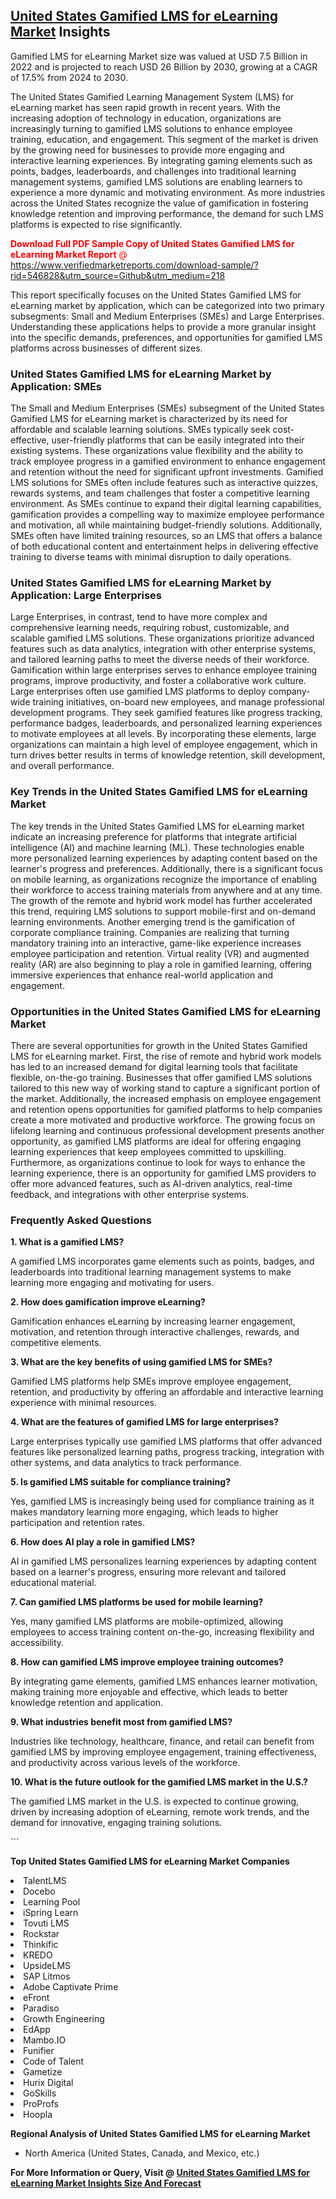 <h2><a href="https://www.verifiedmarketreports.com/download-sample/?rid=546828&amp;utm_source=Github&amp;utm_medium=218" target="_blank">United States Gamified LMS for eLearning Market</a> Insights</h2><p>Gamified LMS for eLearning Market size was valued at USD 7.5 Billion in 2022 and is projected to reach USD 26 Billion by 2030, growing at a CAGR of 17.5% from 2024 to 2030.</p><p> <p>The United States Gamified Learning Management System (LMS) for eLearning market has seen rapid growth in recent years. With the increasing adoption of technology in education, organizations are increasingly turning to gamified LMS solutions to enhance employee training, education, and engagement. This segment of the market is driven by the growing need for businesses to provide more engaging and interactive learning experiences. By integrating gaming elements such as points, badges, leaderboards, and challenges into traditional learning management systems, gamified LMS solutions are enabling learners to experience a more dynamic and motivating environment. As more industries across the United States recognize the value of gamification in fostering knowledge retention and improving performance, the demand for such LMS platforms is expected to rise significantly. <p><span class=""><span style="color: #ff0000;"><strong>Download Full PDF Sample Copy of United States Gamified LMS for eLearning Market Report</strong> @ </span><a href="https://www.verifiedmarketreports.com/download-sample/?rid=546828&amp;utm_source=Github&amp;utm_medium=218" target="_blank">https://www.verifiedmarketreports.com/download-sample/?rid=546828&amp;utm_source=Github&amp;utm_medium=218</a></span></p> This report specifically focuses on the United States Gamified LMS for eLearning market by application, which can be categorized into two primary subsegments: Small and Medium Enterprises (SMEs) and Large Enterprises. Understanding these applications helps to provide a more granular insight into the specific demands, preferences, and opportunities for gamified LMS platforms across businesses of different sizes. <h3>United States Gamified LMS for eLearning Market by Application: SMEs</h3> <p>The Small and Medium Enterprises (SMEs) subsegment of the United States Gamified LMS for eLearning market is characterized by its need for affordable and scalable learning solutions. SMEs typically seek cost-effective, user-friendly platforms that can be easily integrated into their existing systems. These organizations value flexibility and the ability to track employee progress in a gamified environment to enhance engagement and retention without the need for significant upfront investments. Gamified LMS solutions for SMEs often include features such as interactive quizzes, rewards systems, and team challenges that foster a competitive learning environment. As SMEs continue to expand their digital learning capabilities, gamification provides a compelling way to maximize employee performance and motivation, all while maintaining budget-friendly solutions. Additionally, SMEs often have limited training resources, so an LMS that offers a balance of both educational content and entertainment helps in delivering effective training to diverse teams with minimal disruption to daily operations.</p> <h3>United States Gamified LMS for eLearning Market by Application: Large Enterprises</h3> <p>Large Enterprises, in contrast, tend to have more complex and comprehensive learning needs, requiring robust, customizable, and scalable gamified LMS solutions. These organizations prioritize advanced features such as data analytics, integration with other enterprise systems, and tailored learning paths to meet the diverse needs of their workforce. Gamification within large enterprises serves to enhance employee training programs, improve productivity, and foster a collaborative work culture. Large enterprises often use gamified LMS platforms to deploy company-wide training initiatives, on-board new employees, and manage professional development programs. They seek gamified features like progress tracking, performance badges, leaderboards, and personalized learning experiences to motivate employees at all levels. By incorporating these elements, large organizations can maintain a high level of employee engagement, which in turn drives better results in terms of knowledge retention, skill development, and overall performance.</p> <h3>Key Trends in the United States Gamified LMS for eLearning Market</h3> <p>The key trends in the United States Gamified LMS for eLearning market indicate an increasing preference for platforms that integrate artificial intelligence (AI) and machine learning (ML). These technologies enable more personalized learning experiences by adapting content based on the learner's progress and preferences. Additionally, there is a significant focus on mobile learning, as organizations recognize the importance of enabling their workforce to access training materials from anywhere and at any time. The growth of the remote and hybrid work model has further accelerated this trend, requiring LMS solutions to support mobile-first and on-demand learning environments. Another emerging trend is the gamification of corporate compliance training. Companies are realizing that turning mandatory training into an interactive, game-like experience increases employee participation and retention. Virtual reality (VR) and augmented reality (AR) are also beginning to play a role in gamified learning, offering immersive experiences that enhance real-world application and engagement.</p> <h3>Opportunities in the United States Gamified LMS for eLearning Market</h3> <p>There are several opportunities for growth in the United States Gamified LMS for eLearning market. First, the rise of remote and hybrid work models has led to an increased demand for digital learning tools that facilitate flexible, on-the-go training. Businesses that offer gamified LMS solutions tailored to this new way of working stand to capture a significant portion of the market. Additionally, the increased emphasis on employee engagement and retention opens opportunities for gamified platforms to help companies create a more motivated and productive workforce. The growing focus on lifelong learning and continuous professional development presents another opportunity, as gamified LMS platforms are ideal for offering engaging learning experiences that keep employees committed to upskilling. Furthermore, as organizations continue to look for ways to enhance the learning experience, there is an opportunity for gamified LMS providers to offer more advanced features, such as AI-driven analytics, real-time feedback, and integrations with other enterprise systems.</p> <h3>Frequently Asked Questions</h3> <p><strong>1. What is a gamified LMS?</strong></p> <p>A gamified LMS incorporates game elements such as points, badges, and leaderboards into traditional learning management systems to make learning more engaging and motivating for users.</p> <p><strong>2. How does gamification improve eLearning?</strong></p> <p>Gamification enhances eLearning by increasing learner engagement, motivation, and retention through interactive challenges, rewards, and competitive elements.</p> <p><strong>3. What are the key benefits of using gamified LMS for SMEs?</strong></p> <p>Gamified LMS platforms help SMEs improve employee engagement, retention, and productivity by offering an affordable and interactive learning experience with minimal resources.</p> <p><strong>4. What are the features of gamified LMS for large enterprises?</strong></p> <p>Large enterprises typically use gamified LMS platforms that offer advanced features like personalized learning paths, progress tracking, integration with other systems, and data analytics to track performance.</p> <p><strong>5. Is gamified LMS suitable for compliance training?</strong></p> <p>Yes, gamified LMS is increasingly being used for compliance training as it makes mandatory learning more engaging, which leads to higher participation and retention rates.</p> <p><strong>6. How does AI play a role in gamified LMS?</strong></p> <p>AI in gamified LMS personalizes learning experiences by adapting content based on a learner's progress, ensuring more relevant and tailored educational material.</p> <p><strong>7. Can gamified LMS platforms be used for mobile learning?</strong></p> <p>Yes, many gamified LMS platforms are mobile-optimized, allowing employees to access training content on-the-go, increasing flexibility and accessibility.</p> <p><strong>8. How can gamified LMS improve employee training outcomes?</strong></p> <p>By integrating game elements, gamified LMS enhances learner motivation, making training more enjoyable and effective, which leads to better knowledge retention and application.</p> <p><strong>9. What industries benefit most from gamified LMS?</strong></p> <p>Industries like technology, healthcare, finance, and retail can benefit from gamified LMS by improving employee engagement, training effectiveness, and productivity across various levels of the workforce.</p> <p><strong>10. What is the future outlook for the gamified LMS market in the U.S.?</strong></p> <p>The gamified LMS market in the U.S. is expected to continue growing, driven by increasing adoption of eLearning, remote work trends, and the demand for innovative, engaging training solutions.</p> ```</p><p><strong>Top United States Gamified LMS for eLearning Market Companies</strong></p><div data-test-id=""><p><li>TalentLMS</li><li> Docebo</li><li> Learning Pool</li><li> iSpring Learn</li><li> Tovuti LMS</li><li> Rockstar</li><li> Thinkific</li><li> KREDO</li><li> UpsideLMS</li><li> SAP Litmos</li><li> Adobe Captivate Prime</li><li> eFront</li><li> Paradiso</li><li> Growth Engineering</li><li> EdApp</li><li> Mambo.IO</li><li> Funifier</li><li> Code of Talent</li><li> Gametize</li><li> Hurix Digital</li><li> GoSkills</li><li> ProProfs</li><li> Hoopla</li></p><div><strong>Regional Analysis of&nbsp;United States Gamified LMS for eLearning Market</strong></div><ul><li dir="ltr"><p dir="ltr">North America&nbsp;(United States, Canada, and Mexico, etc.)</p></li></ul><p><strong>For More Information or Query, Visit @&nbsp;</strong><strong><a href="https://www.verifiedmarketreports.com/product/gamified-lms-for-elearning-market/?utm_source=Github&amp;utm_medium=218" target="_blank">United States Gamified LMS for eLearning Market Insights Size And Forecast</a></strong></p></div>
